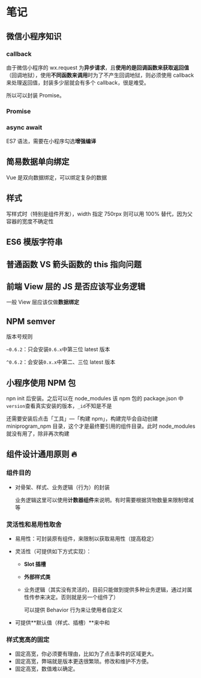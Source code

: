 # 笔记

## 微信小程序知识

### callback

由于微信小程序的 wx.request 为**异步请求**，且**使用的是回调函数来获取返回值**（回调地狱），使用**不同函数来调用**时为了不产生回调地狱，则必须使用 callback 来处理返回值，封装多少层就会有多个 callback，很是难受。

所以可以封装 Promise。



### Promise



### async await

ES7 语法，需要在小程序勾选**增强编译**





## 简易数据单向绑定

Vue 是双向数据绑定，可以绑定复杂的数据



## 样式
写样式时（特别是组件开发），width 指定 750rpx 则可以用 100% 替代，因为父容器的宽度不确定性





## ES6 模版字符串



## 普通函数 VS 箭头函数的 this 指向问题



## 前端 View 层的 JS 是否应该写业务逻辑

一般 View 层应该仅做**数据绑定**





## NPM semver

版本号规则

`~0.6.2`：只会安装`0.6.x`中第三位 latest 版本

`^0.6.2`：会安装`0.x.x`中第二、三位 latest 版本



## 小程序使用 NPM 包

npn init 后安装。之后可以在 node_modules 该 npm 包的 package.json 中 `version`查看真实安装的版本，`_id`不知是不是

还需要安装后点击「工具」—「构建 npm」，构建完毕会自动创建 miniprogram_npm 目录，这个才是最终要引用的组件目录。此时 node_modules 就没有用了，除非再次构建









## 组件设计通用原则 🔥

### 组件目的

*   对骨架、样式、业务逻辑（行为）的封装

    业务逻辑这里可以使用**计数器组件**来说明。有时需要根据货物数量来限制增减等



### 灵活性和易用性取舍

*   易用性：可封装原有组件，来限制以获取易用性（提高稳定）

*   灵活性（可提供如下方式实现）：

    *   **Slot 插槽**

    *   **外部样式类**

    *   业务逻辑（其实没有灵活的，目前只能做到提供多种业务逻辑，通过对属性传参来决定。否则就是另一个组件了）

        可以提供 Behavior 行为来让使用者自定义

*   可提供**默认值（样式、插槽）**来中和



### 样式宽高的固定

*   固定高宽，你必须要有理由，比如为了点击事件的区域更大。 
*   固定高宽，弊端就是版本更迭很繁琐。修改和维护不方便。 
*   固定高宽，数值难以确定。